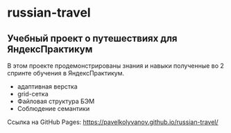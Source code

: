 # russian-travel

## Учебный проект о путешествиях для ЯндексПрактикум

В этом проекте продемонстрированы знания и навыки полученные во 2 спринте обучения в ЯндексПрактикум.
* адаптивная верстка
* grid-сетка
* Файловая структура БЭМ
* Соблюдение семантики

Ссылка на GitHub Pages: https://pavelkolyvanov.github.io/russian-travel/
